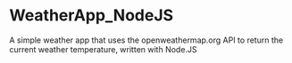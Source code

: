 # WeatherApp_NodeJS
 A simple weather app that uses the openweathermap.org API to return the current weather temperature, written with Node.JS
